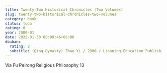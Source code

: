```yaml
---
title: Twenty-Two Historical Chronicles (Two Volumes)
slug: twenty-two-historical-chronicles-two-volumes
category: book
status: todo
rating: 0
year: 2000-01
date: 2022-01-30 00:09:46+08:00
douban:
  rating: 8
  subtitle: (Qing Dynasty) Zhao Yi / 2000 / Liaoning Education Publishing House
---
```


Via Fu Peirong Religious Philosophy 13
